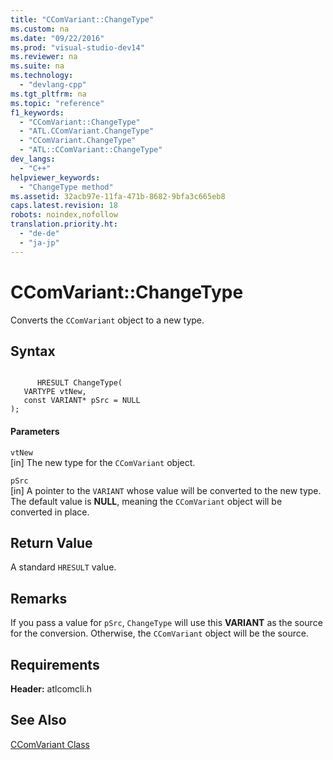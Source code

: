 ```yaml
---
title: "CComVariant::ChangeType"
ms.custom: na
ms.date: "09/22/2016"
ms.prod: "visual-studio-dev14"
ms.reviewer: na
ms.suite: na
ms.technology: 
  - "devlang-cpp"
ms.tgt_pltfrm: na
ms.topic: "reference"
f1_keywords: 
  - "CComVariant::ChangeType"
  - "ATL.CComVariant.ChangeType"
  - "CComVariant.ChangeType"
  - "ATL::CComVariant::ChangeType"
dev_langs: 
  - "C++"
helpviewer_keywords: 
  - "ChangeType method"
ms.assetid: 32acb97e-11fa-471b-8682-9bfa3c665eb8
caps.latest.revision: 18
robots: noindex,nofollow
translation.priority.ht: 
  - "de-de"
  - "ja-jp"
---
```

# CComVariant::ChangeType
Converts the `CComVariant` object to a new type.  
  
## Syntax  
  
```  
  
      HRESULT ChangeType(  
   VARTYPE vtNew,  
   const VARIANT* pSrc = NULL   
);  
```  
  
#### Parameters  
 `vtNew`  
 [in] The new type for the `CComVariant` object.  
  
 `pSrc`  
 [in] A pointer to the `VARIANT` whose value will be converted to the new type. The default value is **NULL**, meaning the `CComVariant` object will be converted in place.  
  
## Return Value  
 A standard `HRESULT` value.  
  
## Remarks  
 If you pass a value for `pSrc`, `ChangeType` will use this **VARIANT** as the source for the conversion. Otherwise, the `CComVariant` object will be the source.  
  
## Requirements  
 **Header:** atlcomcli.h  
  
## See Also  
 [CComVariant Class](../vs140/ccomvariant-class.md)